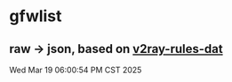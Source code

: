 # gfwlist
## raw -> json, based on [v2ray-rules-dat](https://github.com/Loyalsoldier/v2ray-rules-dat)
Wed Mar 19 06:00:54 PM CST 2025

